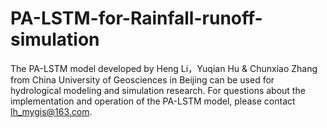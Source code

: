 # PA-LSTM-for-Rainfall-runoff-simulation
The PA-LSTM model developed by Heng Li，Yuqian Hu &amp; Chunxiao Zhang from China University of Geosciences in Beijing can be used for hydrological modeling and simulation research.
For questions about the implementation and operation of the PA-LSTM model, please contact lh_mygis@163.com.
